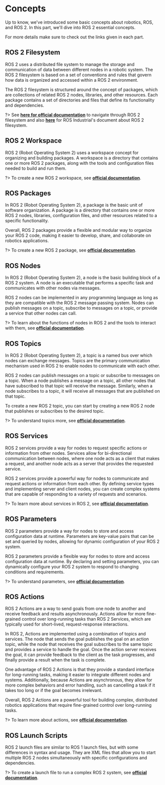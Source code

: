 # Concepts
Up to know, we've introduced some basic concepts about robotics, ROS, and ROS 2. In this part, we'll dive into ROS 2 essential concepts. 

For more details make sure to check out the links given in each part.

## ROS 2 Filesystem
ROS 2 uses a distributed file system to manage the storage and communication of data between different nodes in a robotic system. The ROS 2 filesystem is based on a set of conventions and rules that govern how data is organized and accessed within a ROS 2 environment.

The ROS 2 filesystem is structured around the concept of packages, which are collections of related ROS 2 nodes, libraries, and other resources. Each package contains a set of directories and files that define its functionality and dependencies.

?> See [**here for official documentation**](http://wiki.ros.org/ROS/Tutorials/NavigatingTheFilesystem) to navigate through ROS 2 filesystem and also [**here**](https://ros2-industrial-workshop.readthedocs.io/en/latest/_source/basics/ROS2-Filesystem.html) for ROS Industrial's document about ROS 2 filesystem.

## ROS 2 Workspace
ROS 2 (Robot Operating System 2) uses a workspace concept for organizing and building packages. A workspace is a directory that contains one or more ROS 2 packages, along with the tools and configuration files needed to build and run them.

?> To create a new ROS 2 workspace, see [**official documentation**](https://docs.ros.org/en/humble/Tutorials/Beginner-Client-Libraries/Creating-A-Workspace/Creating-A-Workspace.html).

## ROS Packages
In ROS 2 (Robot Operating System 2), a package is the basic unit of software organization. A package is a directory that contains one or more ROS 2 nodes, libraries, configuration files, and other resources related to a specific functionality.

Overall, ROS 2 packages provide a flexible and modular way to organize your ROS 2 code, making it easier to develop, share, and collaborate on robotics applications.

?> To create a new ROS 2 package, see [**official documentation**](https://docs.ros.org/en/humble/Tutorials/Beginner-Client-Libraries/Creating-Your-First-ROS2-Package.html).

## ROS Nodes
In ROS 2 (Robot Operating System 2), a node is the basic building block of a ROS 2 system. A node is an executable that performs a specific task and communicates with other nodes via messages.

ROS 2 nodes can be implemented in any programming language as long as they are compatible with the ROS 2 message passing system. Nodes can publish messages on a topic, subscribe to messages on a topic, or provide a service that other nodes can call.

?> To learn about the functions of nodes in ROS 2 and the tools to interact with them, see [**official documentation**](https://docs.ros.org/en/humble/Tutorials/Beginner-CLI-Tools/Understanding-ROS2-Nodes/Understanding-ROS2-Nodes.html).
## ROS Topics
In ROS 2 (Robot Operating System 2), a topic is a named bus over which nodes can exchange messages. Topics are the primary communication mechanism used in ROS 2 to enable nodes to communicate with each other.

ROS 2 nodes can publish messages on a topic or subscribe to messages on a topic. When a node publishes a message on a topic, all other nodes that have subscribed to that topic will receive the message. Similarly, when a node subscribes to a topic, it will receive all messages that are published on that topic.

To create a new ROS 2 topic, you can start by creating a new ROS 2 node that publishes or subscribes to the desired topic. 

?> To understand topics more, see [**official documentation**](https://docs.ros.org/en/humble/Tutorials/Beginner-CLI-Tools/Understanding-ROS2-Topics/Understanding-ROS2-Topics.html).

## ROS Services
ROS 2 services provide a way for nodes to request specific actions or information from other nodes. Services allow for bi-directional communication between nodes, where one node acts as a client that makes a request, and another node acts as a server that provides the requested service.

ROS 2 services provide a powerful way for nodes to communicate and request actions or information from each other. By defining service types and implementing server and client nodes, you can create complex systems that are capable of responding to a variety of requests and scenarios.

?> To learn more about services in ROS 2, see [**official documentation**](https://docs.ros.org/en/humble/Tutorials/Beginner-CLI-Tools/Understanding-ROS2-Services/Understanding-ROS2-Services.html).

## ROS Parameters
ROS 2 parameters provide a way for nodes to store and access configuration data at runtime. Parameters are key-value pairs that can be set and queried by nodes, allowing for dynamic configuration of your ROS 2 system. 

ROS 2 parameters provide a flexible way for nodes to store and access configuration data at runtime. By declaring and setting parameters, you can dynamically configure your ROS 2 system to respond to changing conditions and requirements.

?> To understand parameters, see [**official documentation**](https://docs.ros.org/en/humble/Tutorials/Beginner-CLI-Tools/Understanding-ROS2-Parameters/Understanding-ROS2-Parameters.html).

## ROS Actions
ROS 2 Actions are a way to send goals from one node to another and receive feedback and results asynchronously. Actions allow for more fine-grained control over long-running tasks than ROS 2 Services, which are typically used for short-lived, request-response interactions.

In ROS 2, Actions are implemented using a combination of topics and services. The node that sends the goal publishes the goal on an action topic, while the node that receives the goal subscribes to the same topic and provides a service to handle the goal. Once the action server receives the goal, it can provide feedback to the client as the task progresses, and finally provide a result when the task is complete.

One advantage of ROS 2 Actions is that they provide a standard interface for long-running tasks, making it easier to integrate different nodes and systems. Additionally, because Actions are asynchronous, they allow for more complex behaviors and error handling, such as cancelling a task if it takes too long or if the goal becomes irrelevant.

Overall, ROS 2 Actions are a powerful tool for building complex, distributed robotics applications that require fine-grained control over long-running tasks.

?> To learn more about actions, see [**official documentation**](https://docs.ros.org/en/humble/Tutorials/Beginner-CLI-Tools/Understanding-ROS2-Actions/Understanding-ROS2-Actions.html).

## ROS Launch Scripts
ROS 2 launch files are similar to ROS 1 launch files, but with some differences in syntax and usage. They are XML files that allow you to start multiple ROS 2 nodes simultaneously with specific configurations and dependencies.

?> To create a launch file to run a complex ROS 2 system, see [**official documentation**](https://docs.ros.org/en/humble/Tutorials/Intermediate/Launch/Creating-Launch-Files.html).